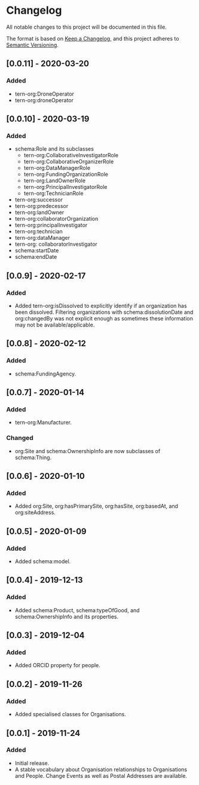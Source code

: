 # Changelog
All notable changes to this project will be documented in this file.

The format is based on [Keep a Changelog](https://keepachangelog.com/en/1.0.0/),
and this project adheres to [Semantic Versioning](https://semver.org/spec/v2.0.0.html).

## [0.0.11] - 2020-03-20
### Added
- tern-org:DroneOperator
- tern-org:droneOperator


## [0.0.10] - 2020-03-19
### Added
- schema:Role and its subclasses
    - tern-org:CollaborativeInvestigatorRole
    - tern-org:CollaborativeOrganizerRole
    - tern-org:DataManagerRole
    - tern-org:FundingOrganizationRole
    - tern-org:LandOwnerRole
    - tern-org:PrincipalInvestigatorRole
    - tern-org:TechnicianRole
- tern-org:successor
- tern-org:predecessor
- tern-org:landOwner
- tern-org:collaboratorOrganization
- tern-org:principalInvestigator
- tern-org:technician
- tern-org:dataManager
- tern-org: collaboratorInvestigator
- schema:startDate
- schema:endDate

## [0.0.9] - 2020-02-17
### Added
- Added tern-org:isDissolved to explicitly identify if an organization has been dissolved. Filtering organizations with schema:dissolutionDate and org:changedBy was not explicit enough as sometimes these information may not be available/applicable. 

## [0.0.8] - 2020-02-12
### Added
- schema:FundingAgency.

## [0.0.7] - 2020-01-14
### Added
- tern-org:Manufacturer.
### Changed
- org:Site and schema:OwnershipInfo are now subclasses of schema:Thing.

## [0.0.6] - 2020-01-10
### Added
- Added org:Site, org:hasPrimarySite, org:hasSite, org:basedAt, and org:siteAddress.

## [0.0.5] - 2020-01-09
### Added
- Added schema:model.

## [0.0.4] - 2019-12-13
### Added
- Added schema:Product, schema:typeOfGood, and schema:OwnershipInfo and its properties. 

## [0.0.3] - 2019-12-04
### Added
- Added ORCID property for people.

## [0.0.2] - 2019-11-26
### Added
- Added specialised classes for Organisations. 

## [0.0.1] - 2019-11-24
### Added
- Initial release.
- A stable vocabulary about Organisation relationships to Organisations and People. Change Events as well as Postal Addresses are available.